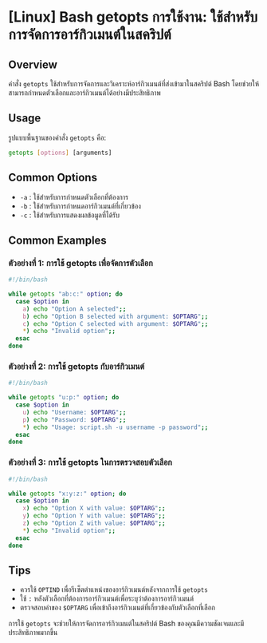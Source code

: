 # [Linux] Bash getopts การใช้งาน: ใช้สำหรับการจัดการอาร์กิวเมนต์ในสคริปต์

## Overview
คำสั่ง `getopts` ใช้สำหรับการจัดการและวิเคราะห์อาร์กิวเมนต์ที่ส่งเข้ามาในสคริปต์ Bash โดยช่วยให้สามารถกำหนดตัวเลือกและอาร์กิวเมนต์ได้อย่างมีประสิทธิภาพ

## Usage
รูปแบบพื้นฐานของคำสั่ง `getopts` คือ:

```bash
getopts [options] [arguments]
```

## Common Options
- `-a` : ใช้สำหรับการกำหนดตัวเลือกที่ต้องการ
- `-b` : ใช้สำหรับการกำหนดอาร์กิวเมนต์ที่เกี่ยวข้อง
- `-c` : ใช้สำหรับการแสดงผลข้อมูลที่ได้รับ

## Common Examples

### ตัวอย่างที่ 1: การใช้ getopts เพื่อจัดการตัวเลือก
```bash
#!/bin/bash

while getopts "ab:c:" option; do
  case $option in
    a) echo "Option A selected";;
    b) echo "Option B selected with argument: $OPTARG";;
    c) echo "Option C selected with argument: $OPTARG";;
    *) echo "Invalid option";;
  esac
done
```

### ตัวอย่างที่ 2: การใช้ getopts กับอาร์กิวเมนต์
```bash
#!/bin/bash

while getopts "u:p:" option; do
  case $option in
    u) echo "Username: $OPTARG";;
    p) echo "Password: $OPTARG";;
    *) echo "Usage: script.sh -u username -p password";;
  esac
done
```

### ตัวอย่างที่ 3: การใช้ getopts ในการตรวจสอบตัวเลือก
```bash
#!/bin/bash

while getopts "x:y:z:" option; do
  case $option in
    x) echo "Option X with value: $OPTARG";;
    y) echo "Option Y with value: $OPTARG";;
    z) echo "Option Z with value: $OPTARG";;
    *) echo "Invalid option";;
  esac
done
```

## Tips
- ควรใช้ `OPTIND` เพื่อรีเซ็ตตำแหน่งของอาร์กิวเมนต์หลังจากการใช้ `getopts`
- ใช้ `:` หลังตัวเลือกที่ต้องการอาร์กิวเมนต์เพื่อระบุว่าต้องการอาร์กิวเมนต์
- ตรวจสอบค่าของ `$OPTARG` เพื่อเข้าถึงอาร์กิวเมนต์ที่เกี่ยวข้องกับตัวเลือกที่เลือก

การใช้ `getopts` จะช่วยให้การจัดการอาร์กิวเมนต์ในสคริปต์ Bash ของคุณมีความชัดเจนและมีประสิทธิภาพมากขึ้น
